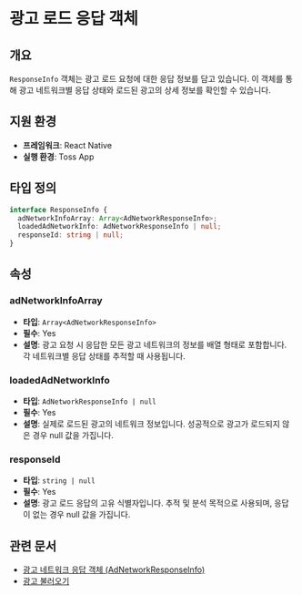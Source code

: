 # 광고 로드 응답 객체

## 개요

`ResponseInfo` 객체는 광고 로드 요청에 대한 응답 정보를 담고 있습니다. 이 객체를 통해 광고 네트워크별 응답 상태와 로드된 광고의 상세 정보를 확인할 수 있습니다.

## 지원 환경

- **프레임워크**: React Native
- **실행 환경**: Toss App

## 타입 정의

```typescript
interface ResponseInfo {
  adNetworkInfoArray: Array<AdNetworkResponseInfo>;
  loadedAdNetworkInfo: AdNetworkResponseInfo | null;
  responseId: string | null;
}
```

## 속성

### adNetworkInfoArray
- **타입**: `Array<AdNetworkResponseInfo>`
- **필수**: Yes
- **설명**: 광고 요청 시 응답한 모든 광고 네트워크의 정보를 배열 형태로 포함합니다. 각 네트워크별 응답 상태를 추적할 때 사용됩니다.

### loadedAdNetworkInfo
- **타입**: `AdNetworkResponseInfo | null`
- **필수**: Yes
- **설명**: 실제로 로드된 광고의 네트워크 정보입니다. 성공적으로 광고가 로드되지 않은 경우 null 값을 가집니다.

### responseId
- **타입**: `string | null`
- **필수**: Yes
- **설명**: 광고 로드 응답의 고유 식별자입니다. 추적 및 분석 목적으로 사용되며, 응답이 없는 경우 null 값을 가집니다.

## 관련 문서

- [광고 네트워크 응답 객체 (AdNetworkResponseInfo)](/bedrock/reference/framework/광고/AdNetworkResponseInfo.html)
- [광고 불러오기](/bedrock/reference/framework/광고/loadAppsInTossAdMob.html)
